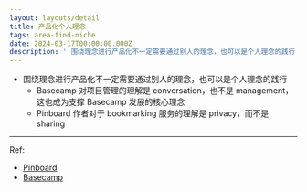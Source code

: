 ```yaml
---
layout: layouts/detail
title: 产品化个人理念
tags: area-find-niche
date: 2024-03-17T00:00:00.000Z
description: ' 围绕理念进行产品化不一定需要通过别人的理念，也可以是个人理念的践行 Basecamp 对项目管理的理解是 conversation，也不是 management，这也成为支撑 Basecamp 发展的核心理念 Pinboard 作者对于 bookmarking 服务的理解是 privacy，而... '
---
```

* 围绕理念进行产品化不一定需要通过别人的理念，也可以是个人理念的践行
  * Basecamp 对项目管理的理解是 conversation，也不是 management，这也成为支撑 Basecamp 发展的核心理念
  * Pinboard 作者对于 bookmarking 服务的理解是 privacy，而不是 sharing

---

Ref:
- <a href="http://pinboard.im/" target="_blank">Pinboard</a>
- <a href="https://basecamp.com/" target="_blank">Basecamp</a>
